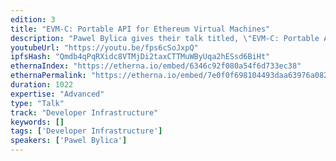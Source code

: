```yaml
---
edition: 3
title: "EVM-C: Portable API for Ethereum Virtual Machines"
description: "Pawel Bylica gives their talk titled, \"EVM-C: Portable API for Ethereum Virtual Machines\""
youtubeUrl: "https://youtu.be/fps6cSoJxpQ"
ipfsHash: "Qmdb4qPqRXidc8VTMjDi2taxCTTMuWByUqa2hESsd6BiHt"
ethernaIndex: "https://etherna.io/embed/6346c92f080a54f6d733ec38"
ethernaPermalink: "https://etherna.io/embed/7e0f0f698104493daa63976a0825ad6d1c1e9b9790d0b4fb1ff19c0b8ae14e47"
duration: 1022
expertise: "Advanced"
type: "Talk"
track: "Developer Infrastructure"
keywords: []
tags: ['Developer Infrastructure']
speakers: ['Pawel Bylica']
---
```

